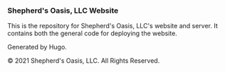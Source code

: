 ### Shepherd's Oasis, LLC Website

This is the repository for Shepherd's Oasis, LLC's website and server. It contains both the general code for deploying the website.

Generated by Hugo.


© 2021 Shepherd's Oasis, LLC. All Rights Reserved.

